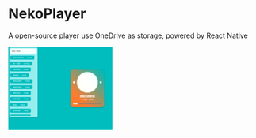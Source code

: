 # NekoPlayer
A open-source player use OneDrive as storage, powered by React Native

<img src="https://github.com/Zackiss/NekoPlayer/blob/main/preview.png" width="210px">
